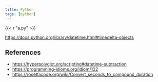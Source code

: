 ```yaml
---
title: Python
tags: [python]
---
```


{{< r "a.py" >}}

<https://docs.python.org/library/datetime.html#timedelta-objects>

## References

- <https://hyperpolyglot.org/scripting#datetime-subtraction>
- <https://programming-idioms.org/idiom/132>
- <https://rosettacode.org/wiki/Convert_seconds_to_compound_duration>
